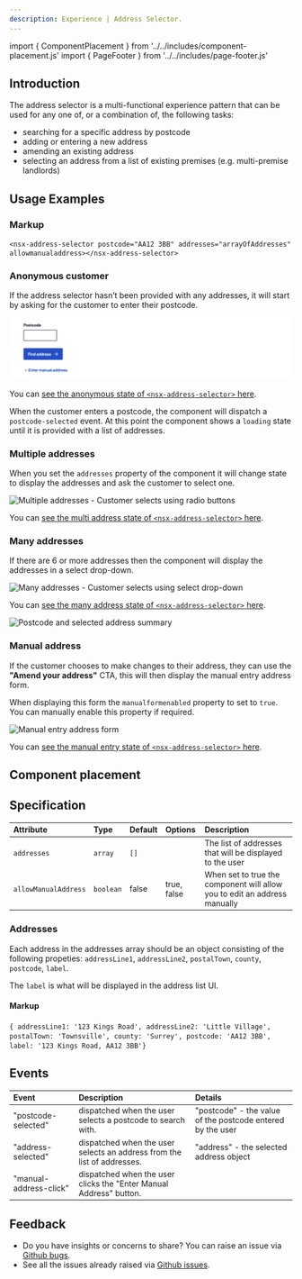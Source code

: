 ```yaml
---
description: Experience | Address Selector.
---
```


import { ComponentPlacement } from '../../includes/component-placement.js'
import { PageFooter } from '../../includes/page-footer.js'

## Introduction

The address selector is a multi-functional experience pattern that can be used for any one of, or a combination of, the following tasks: 

* searching for a specific address by postcode
* adding or entering a new address
* amending an existing address
* selecting an address from a list of existing premises (e.g. multi-premise landlords)

## Usage Examples

### Markup

```markup
<nsx-address-selector postcode="AA12 3BB" addresses="arrayOfAddresses" allowmanualaddress></nsx-address-selector>
```
### Anonymous customer

If the address selector hasn’t been provided with any addresses, it will start by asking for the customer to enter their postcode.

![Anonymous - Customer finding their address from a postcode](images/nsx-address-selector/usage-example.webp)

You can [see the anonymous state of `<nsx-address-selector>` here](https://www.britishgas.co.uk/nucleus-experiences/demo/index.html?path=/story/nsx-address-selector--anonymous).

When the customer enters a postcode, the component will dispatch a `postcode-selected` event.  At this point the component shows a `loading` state until it is provided with a list of addresses.

### Multiple addresses

When you set the `addresses` property of the component it will change state to display the addresses and ask the customer to select one.

![Multiple addresses - Customer selects using radio buttons](https://user-images.githubusercontent.com/4298413/83444208-f432fb00-a442-11ea-97a2-838d8ceb23d4.png)

You can [see the multi address state of `<nsx-address-selector>` here](https://www.britishgas.co.uk/nucleus-experiences/demo/index.html?path=/story/nsx-address-selector--multi-addresses).

### Many addresses

If there are 6 or more addresses then the component will display the addresses in a select drop-down.

![Many addresses - Customer selects using select drop-down](https://user-images.githubusercontent.com/4298413/83441686-d82d5a80-a43e-11ea-8ae0-b72421cc1ad0.png)

You can [see the many address state of `<nsx-address-selector>` here](https://www.britishgas.co.uk/nucleus-experiences/demo/index.html?path=/story/nsx-address-selector--many-addresses).

![Postcode and selected address summary](https://user-images.githubusercontent.com/4298413/83441678-d6fc2d80-a43e-11ea-932e-d0ef537e9ed1.png)

### Manual address

If the customer chooses to make changes to their address, they can use the **"Amend your address"** CTA, this will then display the manual entry address form. 

When displaying this form the `manualformenabled` property to set to `true`. You can manually enable this property if required. 

![Manual entry address form](https://user-images.githubusercontent.com/4298413/83441689-d95e8780-a43e-11ea-8320-7ad5e77b4333.png)

You can [see the manual entry state of `<nsx-address-selector>` here](https://www.britishgas.co.uk/nucleus-experiences/demo/index.html?path=/story/nsx-address-selector--manual-addresses).


## Component placement

<ComponentPlacement component="nsx-address-selector" parentComponents="ns-form"></ComponentPlacement>

## Specification

| Attribute | Type | Default | Options | Description |
| :--- | :--- | :--- | :--- | :--- |
| `addresses`   | `array` | `[]` |  | The list of addresses that will be displayed to the user |
| `allowManualAddress` | `boolean` | false | true, false | When set to true the component will allow you to edit an address manually |

### Addresses

Each address in the addresses array should be an object consisting of the following propeties: `addressLine1`, `addressLine2`, `postalTown`, `county`, `postcode`, `label`.  

The `label` is what will be displayed in the address list UI.

#### Markup

`{ addressLine1: '123 Kings Road', addressLine2: 'Little Village', postalTown: 'Townsville', county: 'Surrey', postcode: 'AA12 3BB', label: '123 Kings Road, AA12 3BB'}`

## Events

| Event | Description | Details |
| :--- | :--- | :--- |
| "postcode-selected"   | dispatched when the user selects a postcode to search with. | "postcode" - the value of the postcode entered by the user |
| "address-selected" | dispatched when the user selects an address from the list of addresses. | "address" - the selected address object |
| "manual-address-click" | dispatched when the user clicks the "Enter Manual Address" button. | |

## Feedback

* Do you have insights or concerns to share? You can raise an issue via [Github bugs](https://github.com/ConnectedHomes/nucleus/issues/new?assignees=&labels=Bug&template=a--bug-report.md&title=[bug]%20[nsx-address-selector]).
* See all the issues already raised via [Github issues](https://github.com/connectedHomes/nucleus/issues?utf8=%E2%9C%93&q=is%3Aopen+is%3Aissue+label%3ABug+[nsx-address-selector]).

<PageFooter></PageFooter>
